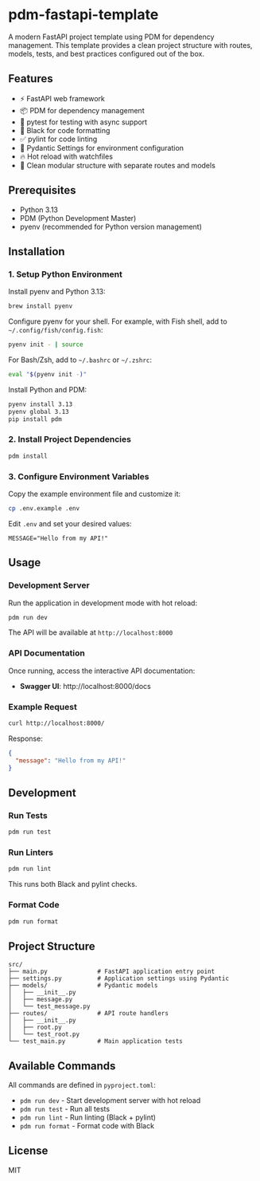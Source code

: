 # pdm-fastapi-template

A modern FastAPI project template using PDM for dependency management. This template provides a clean project structure with routes, models, tests, and best practices configured out of the box.

## Features

- ⚡ FastAPI web framework
- 📦 PDM for dependency management
- 🧪 pytest for testing with async support
- 🎨 Black for code formatting
- ✅ pylint for code linting
- 🔧 Pydantic Settings for environment configuration
- 🔥 Hot reload with watchfiles
- 📁 Clean modular structure with separate routes and models

## Prerequisites

- Python 3.13
- PDM (Python Development Master)
- pyenv (recommended for Python version management)

## Installation

### 1. Setup Python Environment

Install pyenv and Python 3.13:

```bash
brew install pyenv
```

Configure pyenv for your shell. For example, with Fish shell, add to `~/.config/fish/config.fish`:

```bash
pyenv init - | source
```

For Bash/Zsh, add to `~/.bashrc` or `~/.zshrc`:

```bash
eval "$(pyenv init -)"
```

Install Python and PDM:

```bash
pyenv install 3.13
pyenv global 3.13
pip install pdm
```

### 2. Install Project Dependencies

```bash
pdm install
```

### 3. Configure Environment Variables

Copy the example environment file and customize it:

```bash
cp .env.example .env
```

Edit `.env` and set your desired values:

```env
MESSAGE="Hello from my API!"
```

## Usage

### Development Server

Run the application in development mode with hot reload:

```bash
pdm run dev
```

The API will be available at `http://localhost:8000`

### API Documentation

Once running, access the interactive API documentation:

- **Swagger UI**: http://localhost:8000/docs

### Example Request

```bash
curl http://localhost:8000/
```

Response:

```json
{
  "message": "Hello from my API!"
}
```

## Development

### Run Tests

```bash
pdm run test
```

### Run Linters

```bash
pdm run lint
```

This runs both Black and pylint checks.

### Format Code

```bash
pdm run format
```

## Project Structure

```
src/
├── main.py              # FastAPI application entry point
├── settings.py          # Application settings using Pydantic
├── models/              # Pydantic models
│   ├── __init__.py
│   ├── message.py
│   └── test_message.py
├── routes/              # API route handlers
│   ├── __init__.py
│   ├── root.py
│   └── test_root.py
└── test_main.py         # Main application tests
```

## Available Commands

All commands are defined in `pyproject.toml`:

- `pdm run dev` - Start development server with hot reload
- `pdm run test` - Run all tests
- `pdm run lint` - Run linting (Black + pylint)
- `pdm run format` - Format code with Black

## License

MIT
